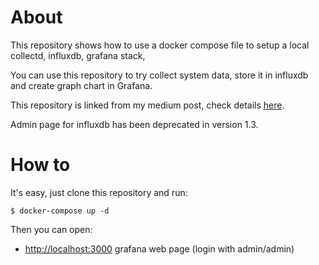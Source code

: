 # About

This repository shows how to use a docker compose file to setup a local collectd, influxdb, grafana stack,

You can use this repository to try collect system data, store it in influxdb and create graph chart in Grafana.

This repository is linked from my medium post, check details [here](https://blog.laputa.io/try-influxdb-and-grafana-by-docker-6b4d50c6a446#.7z7oz5st5).

Admin page for influxdb has been deprecated in version 1.3.

# How to

It's easy, just clone this repository and run:

```
$ docker-compose up -d
```

Then you can open:

- <http://localhost:3000>  grafana web page (login with admin/admin)

